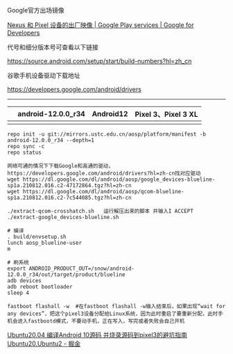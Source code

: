 Google官方出场镜像

[Nexus 和 Pixel 设备的出厂映像  | Google Play services  | Google for Developers](https://developers.google.com/android/images?hl=zh-cn)

代号和细分版本号可查看以下链接

https://source.android.com/setup/start/build-numbers?hl=zh_cn

谷歌手机设备驱动下载地址

https://developers.google.com/android/drivers

---

|      | android-12.0.0_r34 | Android12 | Pixel 3、Pixel 3 XL |
| ---- | ------------------ | --------- | ------------------- |
|      |                    |           |                     |

```shell
repo init -u git://mirrors.ustc.edu.cn/aosp/platform/manifest -b android-12.0.0_r34 --depth=1
repo sync -c
repo status

网络可通的情况下下载Google和高通的驱动，https://developers.google.com/android/drivers?hl=zh-cn找对应驱动
wget https://dl.google.com/dl/android/aosp/google_devices-blueline-sp1a.210812.016.c2-47172864.tgz?hl=zh-cn
wget https://dl.google.com/dl/android/aosp/qcom-blueline-sp1a.210812.016.c2-7c544085.tgz?hl=zh-cn

./extract-qcom-crosshatch.sh   运行解压出来的脚本 并输入I ACCEPT
./extract-google_devices-blueline.sh

# 编译
. build/envsetup.sh 
lunch aosp_blueline-user
m

# 刷系统
export ANDROID_PRODUCT_OUT=/snow/android-12.0.0_r34/out/target/product/blueline
adb devices
adb reboot bootloader
sleep 4

fastboot flashall -w  #在fastboot flashall -w输入结束后，如果出现“wait for any devices”，把这个pixel3设备分配给Linux系统，因为此时重启了要重新分配，此时手机会进入fastbootd模式，不要动手机，正在写入，写完或者失败会自己开机

```

[Ubuntu20.04 编译Android 10源码 并烧录源码到pixel3的避坑指南Ubuntu20.Ubuntu2 - 掘金](https://juejin.cn/post/6942379112266727455)